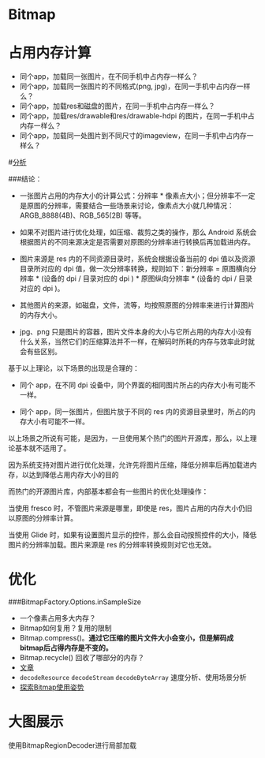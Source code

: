 Bitmap
===

# 占用内存计算

* 同个app，加载同一张图片，在不同手机中占内存一样么？
* 同个app，加载同一张图片的不同格式(png, jpg)，在同一手机中占内存一样么？
* 同个app，加载res和磁盘的图片，在同一手机中占内存一样么？
* 同个app，加载res/drawable和res/drawable-hdpi 的图片，在同一手机中占内存一样么？
* 同个app，加载同一处图片到不同尺寸的imageview，在同一手机中占内存一样么？


#[分析](https://www.jianshu.com/p/3c5ac5fdb62a)

###结论：

* 一张图片占用的内存大小的计算公式：分辨率 * 像素点大小；但分辨率不一定是原图的分辨率，需要结合一些场景来讨论，像素点大小就几种情况：ARGB_8888(4B)、RGB_565(2B) 等等。

* 如果不对图片进行优化处理，如压缩、裁剪之类的操作，那么 Android 系统会根据图片的不同来源决定是否需要对原图的分辨率进行转换后再加载进内存。

* 图片来源是 res 内的不同资源目录时，系统会根据设备当前的 dpi 值以及资源目录所对应的 dpi 值，做一次分辨率转换，规则如下：新分辨率 = 原图横向分辨率 * (设备的 dpi / 目录对应的 dpi ) * 原图纵向分辨率 * (设备的 dpi / 目录对应的 dpi )。

* 其他图片的来源，如磁盘，文件，流等，均按照原图的分辨率来进行计算图片的内存大小。

* jpg、png 只是图片的容器，图片文件本身的大小与它所占用的内存大小没有什么关系，当然它们的压缩算法并不一样，在解码时所耗的内存与效率此时就会有些区别。

基于以上理论，以下场景的出现是合理的：

* 同个 app，在不同 dpi 设备中，同个界面的相同图片所占的内存大小有可能不一样。

* 同个 app，同一张图片，但图片放于不同的 res 内的资源目录里时，所占的内存大小有可能不一样。

以上场景之所说有可能，是因为，一旦使用某个热门的图片开源库，那么，以上理论基本就不适用了。

因为系统支持对图片进行优化处理，允许先将图片压缩，降低分辨率后再加载进内存，以达到降低占用内存大小的目的

而热门的开源图片库，内部基本都会有一些图片的优化处理操作：

当使用 fresco 时，不管图片来源是哪里，即使是 res，图片占用的内存大小仍旧以原图的分辨率计算。

当使用 Glide 时，如果有设置图片显示的控件，那么会自动按照控件的大小，降低图片的分辨率加载。图片来源是 res 的分辨率转换规则对它也无效。


# 优化

###BitmapFactory.Options.inSampleSize

* 一个像素占用多大内存？
* Bitmap如何复用？复用的限制
* Bitmap.compress()。**通过它压缩的图片文件大小会变小，但是解码成bitmap后占得内存是不变的。**
* Bitmap.recycle() 回收了哪部分的内存？
* [文章](https://www.jianshu.com/p/e49ec7d053b3)
* `decodeResource` `decodeStream` `decodeByteArray` 速度分析、使用场景分析
* [探索Bitmap使用姿势](https://lizhaoxuan.github.io/2017/07/11/%E6%8E%A2%E7%B4%A2Bitmap%E4%BD%BF%E7%94%A8%E5%A7%BF%E5%8A%BF)


# 大图展示
使用BitmapRegionDecoder进行局部加载
